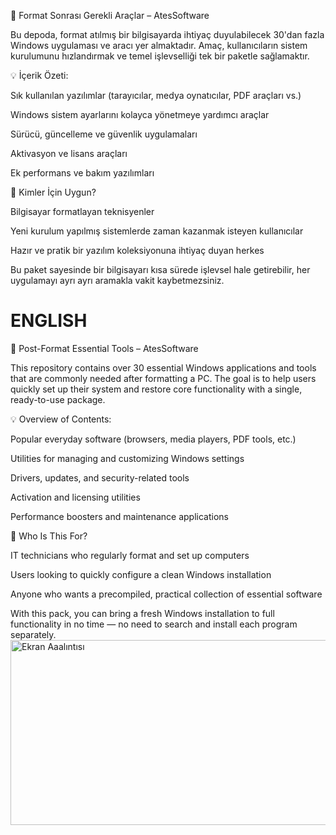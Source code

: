 🔧 Format Sonrası Gerekli Araçlar – AtesSoftware

Bu depoda, format atılmış bir bilgisayarda ihtiyaç duyulabilecek 30'dan fazla Windows uygulaması ve aracı yer almaktadır. Amaç, kullanıcıların sistem kurulumunu hızlandırmak ve temel işlevselliği tek bir paketle sağlamaktır.

💡 İçerik Özeti:

Sık kullanılan yazılımlar (tarayıcılar, medya oynatıcılar, PDF araçları vs.)

Windows sistem ayarlarını kolayca yönetmeye yardımcı araçlar

Sürücü, güncelleme ve güvenlik uygulamaları

Aktivasyon ve lisans araçları

Ek performans ve bakım yazılımları

🎯 Kimler İçin Uygun?

Bilgisayar formatlayan teknisyenler

Yeni kurulum yapılmış sistemlerde zaman kazanmak isteyen kullanıcılar

Hazır ve pratik bir yazılım koleksiyonuna ihtiyaç duyan herkes

Bu paket sayesinde bir bilgisayarı kısa sürede işlevsel hale getirebilir, her uygulamayı ayrı ayrı aramakla vakit kaybetmezsiniz.

# **ENGLISH**

🔧 Post-Format Essential Tools – AtesSoftware

This repository contains over 30 essential Windows applications and tools that are commonly needed after formatting a PC. The goal is to help users quickly set up their system and restore core functionality with a single, ready-to-use package.

💡 Overview of Contents:

Popular everyday software (browsers, media players, PDF tools, etc.)

Utilities for managing and customizing Windows settings

Drivers, updates, and security-related tools

Activation and licensing utilities

Performance boosters and maintenance applications

🎯 Who Is This For?

IT technicians who regularly format and set up computers

Users looking to quickly configure a clean Windows installation

Anyone who wants a precompiled, practical collection of essential software

With this pack, you can bring a fresh Windows installation to full functionality in no time — no need to search and install each program separately.
<img width="678" height="296" alt="Ekran Aaalıntısı" src="https://github.com/user-attachments/assets/6025de00-dbfa-453f-8984-e36517d55b43" />
